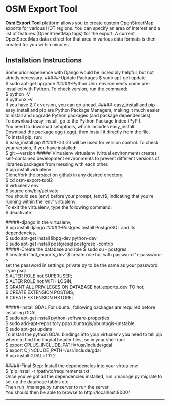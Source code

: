 OSM Export Tool 
======
**Osm Export Tool** platform allows you to create custom OpenStreetMap exports for various HOT regions. You can specify an area of interest and a list of features (OpenStreetMap tags) for the export. A current OpenStreetMap data extract for that area in various data formats is then created for you within minutes. 

## Installation Instructions 
Some prior experience with Django would be incredibly helpful, but not strictly necessary. 
#####-Update Packages 
$ sudo apt-get update  
$ sudo apt-get upgrade
#####-Python
Unix environments come pre-installed with Python. To check version, run the command:  
$ python -V  
$ python3 -V  
If you have 2.7.x version, you can go ahead.
#####-easy_install and pip
easy_install and pip are Python Package Managers, making it much easier to install and upgrade Python packages (and package dependencies).  
To download easy_install, go to the Python Package Index (PyPI).  
You need to download setuptools, which includes easy_install.    
Download the package egg (.egg), then install it directly from the file.  
To install pip, run:  
$ easy_install pip
#####-Git
Git will be used for version control. To check your version, if you have installed:  
$ git --version
#####-Virtualenv 
virtualenv (virtual environment) creates self-contained development environments to prevent different versions of libraries/packages from messing with each other.  
$ pip install virtualenv  
Clone/fork the project on github in any desired directory.  
$ cd osm-export-tool2  
$ virtualenv env  
$ source env/bin/activate  
You should see (env) before your prompt, (env)$, indicating that you’re running within the ‘env’ virtualenv.  
To exit the virtualenv, type the following command:  
$ deactivate

#####-django
In the virtualenv,  
$ pip install django
#####-Postgres
Install PostgreSQL and its dependencies,  
$ sudo apt-get install libpq-dev python-dev      
$ sudo apt-get install postgresql postgresql-contrib  
#####-Create the database and role
$ sudo su - postgres  
$ createdb 'hot_exports_dev'
$ create role hot with password '<-password->'   
set the password in settings_private.py to be the same as your password.   
Type psql  
$ ALTER ROLE hot SUPERUSER;  
$ ALTER ROLE hot WITH LOGIN;  
$ GRANT ALL PRIVILEGES ON DATABASE hot_exports_dev TO hot;  
$ CREATE EXTENSION POSTGIS;  
$ CREATE EXTENSION HSTORE;  

#####-Install GDAL
For ubuntu, following packages are required before installing GDAL  
$ sudo apt-get install python-software-properties  
$ sudo add-apt-repository ppa:ubuntugis/ubuntugis-unstable  
$ sudo apt-get update  
To install the python GDAL bindings into your virtualenv you need to tell pip where to find the libgdal header files, so in your shell run:    
$ export CPLUS_INCLUDE_PATH=/usr/include/gdal  
$ export C_INCLUDE_PATH=/usr/include/gdal  
$ pip install GDAL=1.11.2

#####-Final Step:
Install the dependencies into your virtualenv:  
$ 'pip install -r /path/to/requirements.txt'  
Once you've got all the dependencies installed, run ./manage.py migrate to set up the database tables etc..  
Then run ./manage.py runserver to run the server.  
You should then be able to browse to http://localhost:8000/

---------------------------------------------------------------------------------------




